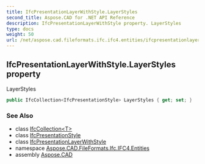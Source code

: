 ```yaml
---
title: IfcPresentationLayerWithStyle.LayerStyles
second_title: Aspose.CAD for .NET API Reference
description: IfcPresentationLayerWithStyle property. LayerStyles
type: docs
weight: 50
url: /net/aspose.cad.fileformats.ifc.ifc4.entities/ifcpresentationlayerwithstyle/layerstyles/
---
```

## IfcPresentationLayerWithStyle.LayerStyles property

LayerStyles

```csharp
public IfcCollection<IfcPresentationStyle> LayerStyles { get; set; }
```

### See Also

* class [IfcCollection&lt;T&gt;](../../../aspose.cad.fileformats.ifc/ifccollection-1/)
* class [IfcPresentationStyle](../../ifcpresentationstyle/)
* class [IfcPresentationLayerWithStyle](../)
* namespace [Aspose.CAD.FileFormats.Ifc.IFC4.Entities](../../ifcpresentationlayerwithstyle/)
* assembly [Aspose.CAD](../../../)


